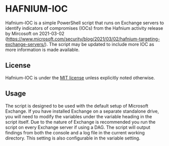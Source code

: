 # HAFNIUM-IOC
Hafnium-IOC is a simple PowerShell script that runs on Exchange servers to identify indicators of compromises (IOCs) from the Hafnium activity release by Mircosoft on 2021-03-02 (https://www.microsoft.com/security/blog/2021/03/02/hafnium-targeting-exchange-servers/). The script may be updated to include more IOC as more information is made available. 

## License

Hafnium-IOC is under the [MIT license](https://github.com/soteria-security/HAFNIUM-IOC/blob/main/LICENSE) unless explicitly noted otherwise.

## Usage

The script is designed to be used with the default setup of Microsoft Exchange. If you have installed Exchange on a separate standalone drive, you will need to modify the variables under the variable heading in the script itself. Due to the nature of Exchange is recommended you run the script on every Exchange server if using a DAG. The script will output findings from both the console and a log file in the current working directory. This setting is also configurable in the variable setting.
